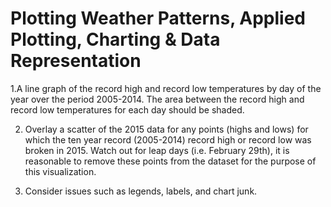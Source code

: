 # Plotting Weather Patterns, Applied Plotting, Charting & Data Representation


1.A line graph of the record high and record low temperatures by day of the year over the period 2005-2014. The area between the record high and record low temperatures for each day should be shaded.

2. Overlay a scatter of the 2015 data for any points (highs and lows) for which the ten year record (2005-2014) record high or record low was broken in 2015.
Watch out for leap days (i.e. February 29th), it is reasonable to remove these points from the dataset for the purpose of this visualization.

3. Consider issues such as legends, labels, and chart junk.
